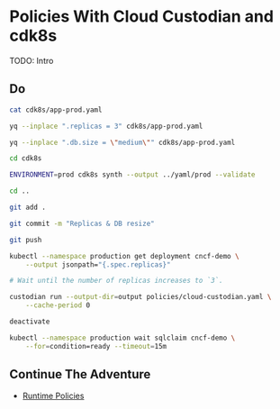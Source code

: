 # Policies With Cloud Custodian and cdk8s

TODO: Intro

## Do

```bash
cat cdk8s/app-prod.yaml

yq --inplace ".replicas = 3" cdk8s/app-prod.yaml

yq --inplace ".db.size = \"medium\"" cdk8s/app-prod.yaml

cd cdk8s

ENVIRONMENT=prod cdk8s synth --output ../yaml/prod --validate

cd ..

git add .

git commit -m "Replicas & DB resize"

git push

kubectl --namespace production get deployment cncf-demo \
    --output jsonpath="{.spec.replicas}"

# Wait until the number of replicas increases to `3`.

custodian run --output-dir=output policies/cloud-custodian.yaml \
    --cache-period 0

deactivate

kubectl --namespace production wait sqlclaim cncf-demo \
    --for=condition=ready --timeout=15m
```

## Continue The Adventure

* [Runtime Policies](../runtime-policies/README.md)
